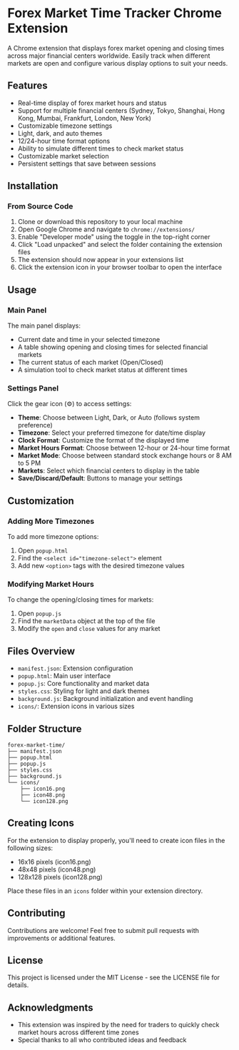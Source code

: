 # Forex Market Time Tracker Chrome Extension

A Chrome extension that displays forex market opening and closing times across major financial centers worldwide. Easily track when different markets are open and configure various display options to suit your needs.

## Features

- Real-time display of forex market hours and status
- Support for multiple financial centers (Sydney, Tokyo, Shanghai, Hong Kong, Mumbai, Frankfurt, London, New York)
- Customizable timezone settings
- Light, dark, and auto themes
- 12/24-hour time format options
- Ability to simulate different times to check market status
- Customizable market selection
- Persistent settings that save between sessions

## Installation

### From Source Code

1. Clone or download this repository to your local machine
2. Open Google Chrome and navigate to `chrome://extensions/`
3. Enable "Developer mode" using the toggle in the top-right corner
4. Click "Load unpacked" and select the folder containing the extension files
5. The extension should now appear in your extensions list
6. Click the extension icon in your browser toolbar to open the interface

## Usage

### Main Panel

The main panel displays:
- Current date and time in your selected timezone
- A table showing opening and closing times for selected financial markets
- The current status of each market (Open/Closed)
- A simulation tool to check market status at different times

### Settings Panel

Click the gear icon (⚙️) to access settings:

- **Theme**: Choose between Light, Dark, or Auto (follows system preference)
- **Timezone**: Select your preferred timezone for date/time display
- **Clock Format**: Customize the format of the displayed time
- **Market Hours Format**: Choose between 12-hour or 24-hour time format
- **Market Mode**: Choose between standard stock exchange hours or 8 AM to 5 PM
- **Markets**: Select which financial centers to display in the table
- **Save/Discard/Default**: Buttons to manage your settings

## Customization

### Adding More Timezones

To add more timezone options:
1. Open `popup.html`
2. Find the `<select id="timezone-select">` element
3. Add new `<option>` tags with the desired timezone values

### Modifying Market Hours

To change the opening/closing times for markets:
1. Open `popup.js`
2. Find the `marketData` object at the top of the file
3. Modify the `open` and `close` values for any market

## Files Overview

- `manifest.json`: Extension configuration
- `popup.html`: Main user interface
- `popup.js`: Core functionality and market data
- `styles.css`: Styling for light and dark themes
- `background.js`: Background initialization and event handling
- `icons/`: Extension icons in various sizes

## Folder Structure

```
forex-market-time/
├── manifest.json
├── popup.html
├── popup.js
├── styles.css
├── background.js
└── icons/
    ├── icon16.png
    ├── icon48.png
    └── icon128.png
```

## Creating Icons

For the extension to display properly, you'll need to create icon files in the following sizes:
- 16x16 pixels (icon16.png)
- 48x48 pixels (icon48.png)
- 128x128 pixels (icon128.png)

Place these files in an `icons` folder within your extension directory.

## Contributing

Contributions are welcome! Feel free to submit pull requests with improvements or additional features.

## License

This project is licensed under the MIT License - see the LICENSE file for details.

## Acknowledgments

- This extension was inspired by the need for traders to quickly check market hours across different time zones
- Special thanks to all who contributed ideas and feedback